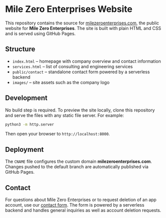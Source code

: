 # Mile Zero Enterprises Website

This repository contains the source for [milezeroenterprises.com](https://www.milezeroenterprises.com), the
public website for **Mile Zero Enterprises**. The site is built with plain HTML and
CSS and is served using GitHub Pages.

## Structure

- `index.html` – homepage with company overview and contact information
- `services.html` – list of consulting and engineering services
- `public/contact` – standalone contact form powered by a serverless backend
- `images/` – site assets such as the company logo

## Development

No build step is required. To preview the site locally, clone this repository and
serve the files with any static file server. For example:

```bash
python3 -m http.server
```

Then open your browser to `http://localhost:8000`.

## Deployment

The `CNAME` file configures the custom domain **milezeroenterprises.com**. Changes
pushed to the default branch are automatically published via GitHub Pages.

## Contact

For questions about Mile Zero Enterprises or to request deletion of an app account, use our [contact form](/public/contact/index.html).
The form is powered by a serverless backend and handles general inquiries as well as account deletion requests.

